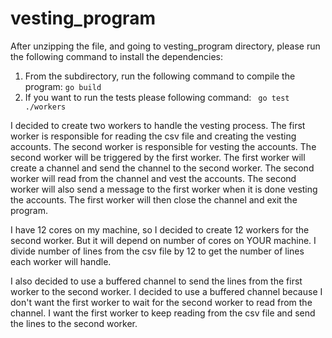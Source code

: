 # vesting_program
After unzipping the file, and going to vesting_program directory, please run the 
following command to install the dependencies: 
1. From the subdirectory, run the following command to compile the program:
```go build ```
2. If you want to run the tests please following command:
``` go test ./workers```


I decided to create two workers to handle the vesting process. The first worker is responsible 
for reading the csv file and creating the vesting accounts. The second worker is responsible 
for vesting the accounts. The second worker will be triggered by the first worker. The first worker will create 
a channel and send the channel to the second worker. The second worker will read from the channel and vest the accounts. 
The second worker will also send a message to the first worker when it is done vesting the accounts. 
The first worker will then close the channel and exit the program.

I have 12 cores on my machine, so I decided to create 12 workers for the second worker. But it will depend on number of 
cores on YOUR machine. I divide number of lines from the csv file by 12 to get the number of lines each worker will handle.

I also decided to use a buffered channel to send the lines from the first worker to the second worker. I decided to use a
buffered channel because I don't want the first worker to wait for the second worker to read from the channel. I want the
first worker to keep reading from the csv file and send the lines to the second worker. 

